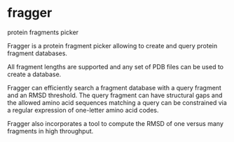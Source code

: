 # fragger
protein fragments picker

Fragger is a protein fragment picker allowing to create and query protein fragment databases.

All fragment lengths are supported and any set of PDB files can be used to create a database.

Fragger can efficiently search a fragment database with a query fragment and an RMSD threshold.
The query fragment can have structural gaps and the allowed amino acid sequences matching a query can be constrained via a regular expression of one-letter amino acid codes.

Fragger also incorporates a tool to compute the RMSD of one versus many fragments in high throughput.
